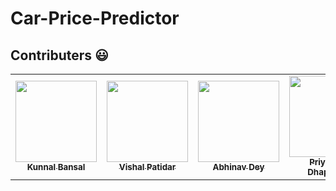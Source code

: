 # Car-Price-Predictor 

## Contributers 😃

<table>
  <tbody><tr>
    <td align="center"><a href="https://github.com/kunna67"><img alt="" src="https://avatars.githubusercontent.com/kunna67" width="130px;"><br><sub><b>
 Kunnal Bansal </b></sub></a><br></td></a></td>
 
  <td align="center"><a href="https://github.com/vishal1patidar"><img alt="" src="https://avatars.githubusercontent.com/vishal1patidar" width="130px;"><br><sub><b>
   Vishal Patidar</b></sub></a><br></td></a></td>
   
  
   
  <td align="center"><a href="https://github.com/abhinavdey1920"><img alt="" src="https://avatars.githubusercontent.com/abhinavdey1920" width="130px;"><br><sub><b>
 Abhinav Dey</b></sub></a><br></td></a></td>
 
 <td align="center"><a href="https://github.com/priyanshu070702"><img alt="" src="https://avatars.githubusercontent.com/priyanshu070702" width="130px;"><br><sub><b>
 Priyanshu Dhapodkar</b></sub></a><br></td></a></td>
   
  <td align="center"><a href="https://github.com/kapishgupta99"><img alt="" src="https://avatars.githubusercontent.com/kapishgupta99" width="130px;"><br><sub><b>
   Kapish Gupta</b></sub></a><br></td></a></td>
   
   
 
 

 
  </tr>
</tbody></table>
